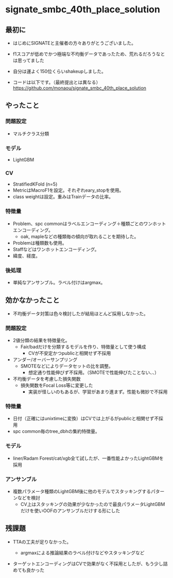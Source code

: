 # signate_smbc_40th_place_solution

## 最初に
- はじめにSIGNATEと主催者の方々ありがとうございました。
- f1スコアが低めでかつ極端な不均衡データであったため、荒れるだろうなとは思ってました
- 自分は運よく150位くらいshakeupしました。

- コードは以下です。（最終提出とは異なる）
https://github.com/monaou/signate_smbc_40th_place_solution

## やったこと

### 問題設定
- マルチクラス分類

### モデル
- LightGBM

### CV
- StratifiedKFold (n=5)
- MetricはMacroF1を設定。それぞれeary_stopを使用。
- class weightは設定。重みはTrainデータの比率。

### 特徴量
- Problem、spc commonはラベルエンコーディング＋種類ごとのワンホットエンコーディング。
    - oak, mapleなどの種類毎の傾向が取れることを期待した。
- Problemは種類数も使用。
- Staffなどはワンホットエンコーディング。
- 緯度、経度。

### 後処理
- 単純なアンサンブル。ラベル付けはargmax。

## 効かなかったこと
- 不均衡データ対策は色々検討したが結局ほとんど採用しなかった。

### 問題設定
- 2値分類の結果を特徴量化。
  - Fair/badだけを分類するモデルを作り、特徴量として使う構成
    - CVが不安定かつpublicと相関せず不採用
- アンダー/オーバーサンプリング
  - SMOTEなどによりデータセットの比を調整。
    - 想定通り性能伸びず不採用。（SMOTEで性能伸びたことない、、）
- 不均衡データを考慮した損失関数
  - 損失関数をFocal Loss等に変更した
    - 実装が怪しいのもあるが、学習があまり進まず。性能も微妙で不採用

### 特徴量
- 日付（正確にはunixtimeに変換）はCVでは上がるがpublicと相関せず不採用
- spc common毎のtree_dbhの集約特徴量。

### モデル
- liner/Radam Forest/cat/xgb全て試したが、一番性能よかったLightGBMを採用

### アンサンブル
- 複数パラメータ種類のLightGBM後に他のモデルでスタッキングするパターンなどを検討
    - CV上はスタッキングの効果が少なかったので最良パラメータLightGBMだけを使いOOFのアンサンブルだけする形にした

## 残課題
- TTAの工夫が足りなかった。
  - argmaxによる推論結果のラベル付けなどやスタッキングなど

- ターゲットエンコーディングはCVで効果がなく不採用としたが、もう少し詰めても良かった
